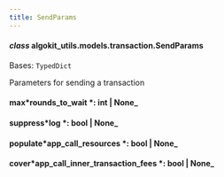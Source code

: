 ```yaml
---
title: SendParams
---
```


#### _class_ algokit_utils.models.transaction.SendParams

Bases: `TypedDict`

Parameters for sending a transaction

#### max*rounds_to_wait *: int | None\_

#### suppress*log *: bool | None\_

#### populate*app_call_resources *: bool | None\_

#### cover*app_call_inner_transaction_fees *: bool | None\_
